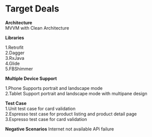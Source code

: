 # Target Deals

**Architecture**  
MVVM with Clean Architecture

**Libraries**

1.Retrofit  
2.Dagger  
3.RxJava  
4.Glide  
5.FBShimmer


**Multiple Device Support**

1.Phone Supports portrait and landscape mode  
2.Tablet Support portrait and landscape mode with multipane design

**Test Case**  
1.Unit test case for card validation  
2.Espresso test case for product listing and product detail page  
3.Espresso test case for card validation

**Negative Scenarios**
Internet not available
APi failure